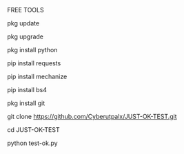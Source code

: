 FREE TOOLS

pkg update

pkg upgrade

pkg install python

pip install requests

pip install mechanize

pip install bs4

pkg install git

git clone https://github.com/Cyberutpalx/JUST-OK-TEST.git

cd JUST-OK-TEST

python test-ok.py
